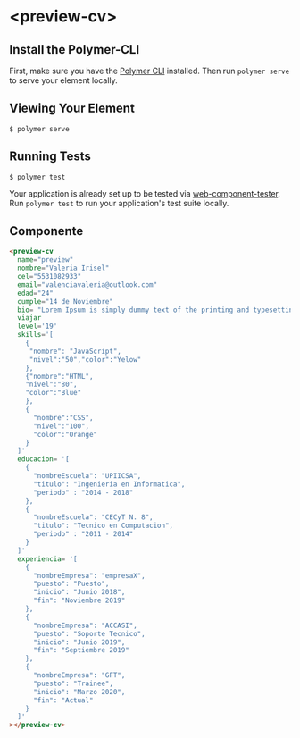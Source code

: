 # \<preview-cv\>



## Install the Polymer-CLI

First, make sure you have the [Polymer CLI](https://www.npmjs.com/package/polymer-cli) installed. Then run `polymer serve` to serve your element locally.

## Viewing Your Element

```
$ polymer serve
```

## Running Tests

```
$ polymer test
```

Your application is already set up to be tested via [web-component-tester](https://github.com/Polymer/web-component-tester). Run `polymer test` to run your application's test suite locally.

## Componente

````html
<preview-cv 
  name="preview"
  nombre="Valeria Irisel" 
  cel="5531082933"
  email="valenciavaleria@outlook.com"
  edad="24"
  cumple="14 de Noviembre"
  bio= "Lorem Ipsum is simply dummy text of the printing and typesetting industry. Lorem Ipsum has been the industry's standard dummy text ever since the 1500"
  viajar
  level='19'
  skills='[
    {
     "nombre": "JavaScript",
     "nivel":"50","color":"Yelow"
    },
    {"nombre":"HTML",
    "nivel":"80",
    "color":"Blue"
    },
    {
      "nombre":"CSS",
      "nivel":"100",
      "color":"Orange"
    }
  ]'
  educacion= '[
    {
      "nombreEscuela": "UPIICSA", 
      "titulo": "Ingenieria en Informatica", 
      "periodo" : "2014 - 2018"
    },
    {
      "nombreEscuela": "CECyT N. 8",
      "titulo": "Tecnico en Computacion",
      "periodo" : "2011 - 2014"
    }
  ]'
  experiencia= '[
    {
      "nombreEmpresa": "empresaX",
      "puesto": "Puesto",
      "inicio": "Junio 2018",
      "fin": "Noviembre 2019"
    },
    {
      "nombreEmpresa": "ACCASI",
      "puesto": "Soporte Tecnico",
      "inicio": "Junio 2019",
      "fin": "Septiembre 2019"
    },
    {
      "nombreEmpresa": "GFT",
      "puesto": "Trainee",
      "inicio": "Marzo 2020",
      "fin": "Actual"
    }
  ]'
></preview-cv>
           
````
